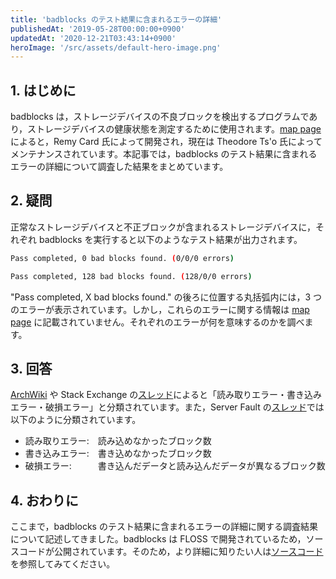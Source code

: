 ```yaml
---
title: 'badblocks のテスト結果に含まれるエラーの詳細'
publishedAt: '2019-05-28T00:00:00+0900'
updatedAt: '2020-12-21T03:43:14+0900'
heroImage: '/src/assets/default-hero-image.png'
---
```


## 1. はじめに

badblocks は，ストレージデバイスの不良ブロックを検出するプログラムであり，ストレージデバイスの健康状態を測定するために使用されます。[map page](https://linux.die.net/man/8/badblocks) によると，Remy Card 氏によって開発され，現在は Theodore Ts'o 氏によってメンテナンスされています。本記事では，badblocks のテスト結果に含まれるエラーの詳細について調査した結果をまとめています。

## 2. 疑問

正常なストレージデバイスと不正ブロックが含まれるストレージデバイスに，それぞれ badblocks を実行すると以下のようなテスト結果が出力されます。

```bash
Pass completed, 0 bad blocks found. (0/0/0 errors)
```

```bash
Pass completed, 128 bad blocks found. (128/0/0 errors)
```

"Pass completed, X bad blocks found." の後ろに位置する丸括弧内には，3 つのエラーが表示されています。しかし，これらのエラーに関する情報は [map page](https://linux.die.net/man/8/badblocks) に記載されていません。それぞれのエラーが何を意味するのかを調べます。

## 3. 回答

[ArchWiki](https://wiki.archlinux.jp/index.php/Badblocks) や Stack Exchange の[スレッド](https://unix.stackexchange.com/questions/65349/how-to-interpret-badblocks-output)によると「読み取りエラー・書き込みエラー・破損エラー」と分類されています。また，Server Fault の[スレッド](https://serverfault.com/questions/664705/badblocks-output-read-write-compare-errors-explanation)では 以下のように分類されています。

- 読み取りエラー:　読み込めなかったブロック数
- 書き込みエラー:　書き込めなかったブロック数
- 破損エラー:　　　書き込んだデータと読み込んだデータが異なるブロック数

## 4. おわりに

ここまで，badblocks のテスト結果に含まれるエラーの詳細に関する調査結果について記述してきました。badblocks は FLOSS で開発されているため，ソースコードが公開されています。そのため，より詳細に知りたい人は[ソースコード](https://git.kernel.org/pub/scm/fs/ext2/e2fsprogs.git/tree/misc/badblocks.c)を参照してみてください。
